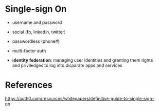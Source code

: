 # Single-sign On

- username and password
- social (fb, linkedin, twitter)
- passwordless (phone#)
- multi-factor auth

- **identity federation**: managing user identities and granting them rights and priviledges to log into disparate apps and services

# References

https://auth0.com/resources/whitepapers/definitive-guide-to-single-sign-on
